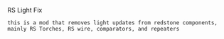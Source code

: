 RS Light Fix 

	this is a mod that removes light updates from redstone components,
	mainly RS Torches, RS wire, comparators, and repeaters

